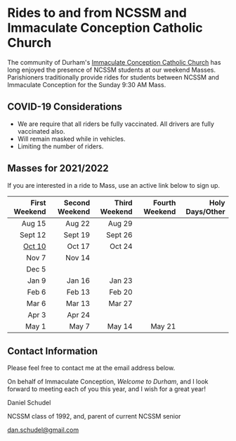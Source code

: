 # Rides to and from NCSSM and Immaculate Conception Catholic Church

The community of Durham's [Immaculate Conception Catholic Church](http://icdurham.org/) has long enjoyed the 
presence of NCSSM students at our weekend Masses. Parishioners traditionally provide rides for students
between NCSSM and Immaculate Conception for the Sunday 9:30 AM Mass.

## COVID-19 Considerations

* We are require that all riders be fully vaccinated. All drivers are fully vaccinated also.
* Will remain masked while in vehicles.
* Limiting the number of riders.

## Masses for 2021/2022

If you are interested in a ride to Mass, use an active link below to sign up.

|First Weekend      |Second Weekend |Third Weekend            |Fourth Weekend  |Holy Days/Other         |
|------------------:|--------------:|------------------------:|---------------:|-----------------------:|
|Aug 15             |Aug 22         |Aug 29                   |                |                        |
|Sept 12            |Sept 19        |Sept 26                  |                |                        |
|[Oct 10](https://www.signupgenius.com/go/10C0B4CAFA82BA13-october18)             |Oct 17         |Oct 24                   |                |                        |
|Nov 7              |Nov 14         |                         |                |                        |
|Dec 5              |               |                         |                |                        |
|Jan 9              |Jan 16         |Jan 23                   |                |                        |
|Feb 6              |Feb 13         |Feb 20                   |                |                        |
|Mar 6              |Mar 13         |Mar 27                   |                |                        |
|Apr 3              |Apr 24         |                         |                |                        |
|May 1              |May 7          |May 14                   |May 21          |                        |

## Contact Information

Please feel free to contact me at the email address below.

On behalf of Immaculate Conception, *Welcome to Durham*, and I look forward to meeting each of you this year, and I wish for a great year!

Daniel Schudel

NCSSM class of 1992, and, parent of current NCSSM senior

[dan.schudel@gmail.com](mailto:dan.schudel@gmail.com)
